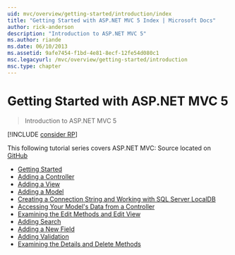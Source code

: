 ```yaml
---
uid: mvc/overview/getting-started/introduction/index
title: "Getting Started with ASP.NET MVC 5 Index | Microsoft Docs"
author: rick-anderson
description: "Introduction to ASP.NET MVC 5"
ms.author: riande
ms.date: 06/10/2013
ms.assetid: 9afe7454-f1bd-4e81-8ecf-12fe54d080c1
msc.legacyurl: /mvc/overview/getting-started/introduction
msc.type: chapter
---
```

# Getting Started with ASP.NET MVC 5

> Introduction to ASP.NET MVC 5

[!INCLUDE [consider RP](~/includes/razor.md)]

This following tutorial series covers ASP.NET MVC: Source located on [GitHub](https://github.com/dotnet/AspNetDocs/tree/main/aspnet/mvc/overview/getting-started/introduction/sample/MvcMovie/MvcMovie)

- [Getting Started](getting-started.md)
- [Adding a Controller](adding-a-controller.md)
- [Adding a View](adding-a-view.md)
- [Adding a Model](adding-a-model.md)
- [Creating a Connection String and Working with SQL Server LocalDB](creating-a-connection-string.md)
- [Accessing Your Model's Data from a Controller](accessing-your-models-data-from-a-controller.md)
- [Examining the Edit Methods and Edit View](examining-the-edit-methods-and-edit-view.md)
- [Adding Search](adding-search.md)
- [Adding a New Field](adding-a-new-field.md)
- [Adding Validation](adding-validation.md)
- [Examining the Details and Delete Methods](examining-the-details-and-delete-methods.md)
